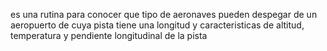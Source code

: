es una rutina para conocer que tipo de aeronaves pueden despegar de un aeropuerto de cuya pista tiene una longitud y caracteristicas de altitud, temperatura y pendiente longitudinal de la pista
